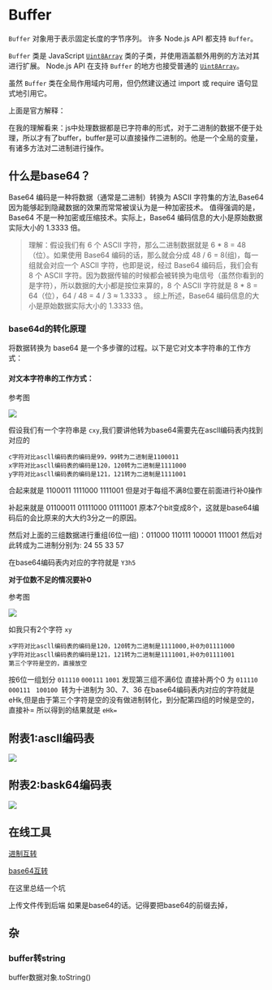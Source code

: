 # Buffer

 `Buffer` 对象用于表示固定长度的字节序列。 许多 Node.js API 都支持 `Buffer`。 

`Buffer` 类是 JavaScript [`Uint8Array`](http://url.nodejs.cn/ZbDkpm) 类的子类，并使用涵盖额外用例的方法对其进行扩展。 Node.js API 在支持 `Buffer` 的地方也接受普通的 [`Uint8Array`](http://url.nodejs.cn/ZbDkpm)。

虽然 `Buffer` 类在全局作用域内可用，但仍然建议通过 import 或 require 语句显式地引用它。



上面是官方解释：

在我的理解看来：js中处理数据都是已字符串的形式，对于二进制的数据不便于处理，所以才有了buffer，buffer是可以直接操作二进制的。他是一个全局的变量，有诸多方法对二进制进行操作。



## 什么是base64？

Base64 编码是一种将数据（通常是二进制）转换为 ASCII 字符集的方法,Base64 因为能够起到隐藏数据的效果而常常被误认为是一种加密技术。
值得强调的是， Base64 不是一种加密或压缩技术。实际上，Base64 编码信息的大小是原始数据实际大小的 1.3333 倍。

> 理解：假设我们有 6 个 ASCII 字符，那么二进制数据就是 6 * 8 = 48（位）。如果使用 Base64 编码的话，那么就会分成 48 / 6 = 8(组)，每一组就会对应一个 ASCII 字符，也即是说，经过 Base64 编码后，我们会有 8 个 ASCII 字符。因为数据传输的时候都会被转换为电信号（虽然你看到的是字符），所以数据的大小都是按位来算的，8 个 ASCII 字符就是 8 * 8 = 64（位），64 / 48 = 4 / 3 ≈ 1.3333 。 综上所述，Base64 编码信息的大小是原始数据实际大小的 1.3333 倍。
>

### base64d的转化原理

将数据转换为 base64 是一个多步骤的过程。以下是它对文本字符串的工作方式：

#### 对文本字符串的工作方式：
参考图 

![](https://cdnforspeed.oss-cn-beijing.aliyuncs.com/Img/%E4%B8%AA%E4%BA%BA%E7%AC%94%E8%AE%B0%E5%9B%BE%E7%89%87/20220611171833.png)

假设我们有一个字符串是 `cxy`,我们要讲他转为base64需要先在ascll编码表内找到对应的

    c字符对比ascll编码表的编码是99，99转为二进制是1100011
    x字符对比ascll编码表的编码是120，120转为二进制是1111000
    y字符对比ascll编码表的编码是121，121转为二进制是1111001

合起来就是 1100011 1111000 1111001 但是对于每组不满8位要在前面进行补0操作

补起来就是 01100011 01111000 01111001 原本7个bit变成8个，这就是base64编码后的会比原来的大大约3分之一的原因。

然后对上面的三组数据进行重组(6位一组)：011000 110111 100001 111001 然后对此转成为二进制分别为:  24 55 33 57  

在base64编码表内对应的字符就是 `Y3h5`



**对于位数不足的情况要补0**

参考图

![](https://cdnforspeed.oss-cn-beijing.aliyuncs.com/Img/%E4%B8%AA%E4%BA%BA%E7%AC%94%E8%AE%B0%E5%9B%BE%E7%89%87/20220611171847.png)

如我只有2个字符  `xy`

```
x字符对比ascll编码表的编码是120，120转为二进制是1111000,补0为01111000
y字符对比ascll编码表的编码是121，121转为二进制是1111001,补0为01111001
第三个字符是空的，直接放空
```

按6位一组划分 `011110` `000111` `1001` 发现第三组不满6位 直接补两个0 为 `011110 ` `000111 ` `100100 `转为十进制为
30、7、36 在base64编码表内对应的字符就是 eHk,但是由于第三个字符是空的没有做进制转化，到分配第四组的时候是空的，直接补=
所以得到的结果就是 `eHk=`

## 附表1:ascll编码表

![](https://cdnforspeed.oss-cn-beijing.aliyuncs.com/Img/%E4%B8%AA%E4%BA%BA%E7%AC%94%E8%AE%B0%E5%9B%BE%E7%89%87/20220611173355.jpg)

## 附表2:bask64编码表

![](https://cdnforspeed.oss-cn-beijing.aliyuncs.com/Img/%E4%B8%AA%E4%BA%BA%E7%AC%94%E8%AE%B0%E5%9B%BE%E7%89%87/20220611172255.png)

## 在线工具

[进制互转](https://tool.oschina.net/hexconvert)

[base64互转](https://www.zxgj.cn/tag?tag=base64)

在这里总结一个坑

上传文件传到后端 如果是base64的话。记得要把base64的前缀去掉，

## 杂

### buffer转string

buffer数据对象.toString()

